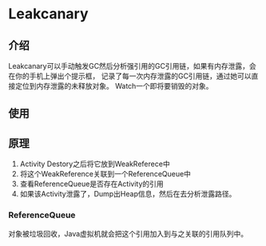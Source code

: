 # Leakcanary

## 介绍

Leakcanary可以手动触发GC然后分析强引用的GC引用链，如果有内存泄露，会在你的手机上弹出个提示框，
记录了每一次内存泄露的GC引用链，通过她可以直接定位到内存泄露的未释放对象。
Watch一个即将要销毁的对象。

## 使用

## 原理

1. Activity Destory之后将它放到WeakReferece中
2. 将这个WeakReference关联到一个ReferenceQueue中
3. 查看ReferenceQueue是否存在Activity的引用
4. 如果该Activity泄露了，Dump出Heap信息，然后在去分析泄露路径。

### ReferenceQueue 

对象被垃圾回收，Java虚拟机就会把这个引用加入到与之关联的引用队列中。








